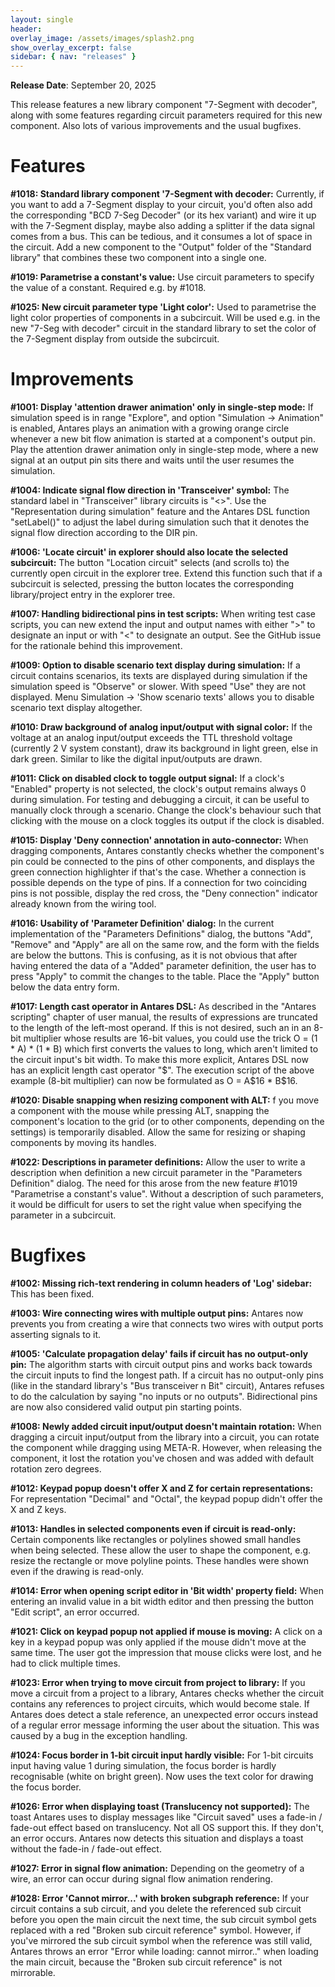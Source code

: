 ```yaml
---
layout: single
header:
overlay_image: /assets/images/splash2.png
show_overlay_excerpt: false
sidebar: { nav: "releases" }
---
```


**Release Date**: September 20, 2025

This release features a new library component "7-Segment with decoder", along with some features regarding circuit parameters required for this new component. Also lots of various improvements and the usual bugfixes.

# Features

**#1018: Standard library component '7-Segment with decoder:** Currently, if you want to add a 7-Segment display to your circuit, you'd often also add the corresponding "BCD 7-Seg Decoder" (or its hex variant) and wire it up with the 7-Segment display, maybe also adding a splitter if the data signal comes from a bus. This can be tedious, and it consumes a lot of space in the circuit. Add a new component to the "Output" folder of the "Standard library" that combines these two component into a single one.

**#1019: Parametrise a constant's value:** Use circuit parameters to specify the value of a constant. Required e.g. by #1018.

**#1025: New circuit parameter type 'Light color':** Used to parametrise the light color properties of components in a subcircuit. Will be used e.g. in the new "7-Seg with decoder" circuit in the standard library to set the color of the 7-Segment display from outside the subcircuit.

# Improvements

**#1001: Display 'attention drawer animation' only in single-step mode:** If simulation speed is in range "Explore", and option "Simulation -> Animation" is enabled, Antares plays an animation with a growing orange circle whenever a new bit flow animation is started at a component's output pin. Play the attention drawer animation only in single-step mode, where a new signal at an output pin sits there and waits until the user resumes the simulation.

**#1004: Indicate signal flow direction in 'Transceiver' symbol:** The standard label in "Transceiver" library circuits is "<>". Use the "Representation during simulation" feature and the Antares DSL function "setLabel()" to adjust the label during simulation such that it denotes the signal flow direction according to the DIR pin.

**#1006: 'Locate circuit' in explorer should also locate the selected subcircuit:** The button "Location circuit" selects (and scrolls to) the currently open circuit in the explorer tree. Extend this function such that if a subcircuit is selected, pressing the button locates the corresponding library/project entry in the explorer tree.

**#1007: Handling bidirectional pins in test scripts:** When writing test case scripts, you can new extend the input and output names with either ">" to designate an input or with "<" to designate an output. See the GitHub issue for the rationale behind this improvement.

**#1009: Option to disable scenario text display during simulation:** If a circuit contains scenarios, its texts are displayed during simulation if the simulation speed is "Observe" or slower. With speed "Use" they are not displayed. Menu Simulation -> 'Show scenario texts' allows you to disable scenario text display altogether.

**#1010: Draw background of analog input/output with signal color:** If the voltage at an analog input/output exceeds the TTL threshold voltage (currently 2 V system constant), draw its background in light green, else in dark green. Similar to like the digital input/outputs are drawn.

**#1011: Click on disabled clock to toggle output signal:** If a clock's "Enabled" property is not selected, the clock's output remains always 0 during simulation. For testing and debugging a circuit, it can be useful to manually clock through a scenario. Change the clock's behaviour such that clicking with the mouse on a clock toggles its output if the clock is disabled.

**#1015: Display 'Deny connection' annotation in auto-connector:** When dragging components, Antares constantly checks whether the component's pin could be connected to the pins of other components, and displays the green connection highlighter if that's the case. Whether a connection is possible depends on the type of pins. If a connection for two coinciding pins is not possible, display the red cross, the "Deny connection" indicator already known from the wiring tool.

**#1016: Usability of 'Parameter Definition' dialog:** In the current implementation of the "Parameters Definitions" dialog, the buttons "Add", "Remove" and "Apply" are all on the same row, and the form with the fields are below the buttons. This is confusing, as it is not obvious that after having entered the data of a "Added" parameter definition, the user has to press "Apply" to commit the changes to the table. Place the "Apply" button below the data entry form.

**#1017: Length cast operator in Antares DSL:** As described in the "Antares scripting" chapter of user manual, the results of expressions are truncated to the length of the left-most operand. If this is not desired, such an in an 8-bit multiplier whose results are 16-bit values, you could use the trick O = (1 * A) * (1 * B) which first converts the values to long, which aren't limited to the circuit input's bit width. To make this more explicit, Antares DSL now has an explicit length cast operator "$". The execution script of the above example (8-bit multiplier) can now be formulated as O = A$16 * B$16.

**#1020: Disable snapping when resizing component with ALT:** f you move a component with the mouse while pressing ALT, snapping the component's location to the grid (or to other components, depending on the settings) is temporarily disabled. Allow the same for resizing or shaping components by moving its handles.

**#1022: Descriptions in parameter definitions:** Allow the user to write a description when definition a new circuit parameter in the "Parameters Definition" dialog. The need for this arose from the new feature #1019 "Parametrise a constant's value". Without a description of such parameters, it would be difficult for users to set the right value when specifying the parameter in a subcircuit.

# Bugfixes

**#1002: Missing rich-text rendering in column headers of 'Log' sidebar:** This has been fixed.

**#1003: Wire connecting wires with multiple output pins:** Antares now prevents you from creating a wire that connects two wires with output ports asserting signals to it.

**#1005: 'Calculate propagation delay' fails if circuit has no output-only pin:** The algorithm starts with circuit output pins and works back towards the circuit inputs to find the longest path. If a circuit has no output-only pins (like in the standard library's "Bus transceiver n Bit" circuit), Antares refuses to do the calculation by saying "no inputs or no outputs". Bidirectional pins are now also considered valid output pin starting points.

**#1008: Newly added circuit input/output doesn't maintain rotation:** When dragging a circuit input/output from the library into a circuit, you can rotate the component while dragging using META-R. However, when releasing the component, it lost the rotation you've chosen and was added with default rotation zero degrees.

**#1012: Keypad popup doesn't offer X and Z for certain representations:** For representation "Decimal" and "Octal", the keypad popup didn't offer the X and Z keys.

**#1013: Handles in selected components even if circuit is read-only:** Certain components like rectangles or polylines showed small handles when being selected. These allow the user to shape the component, e.g. resize the rectangle or move polyline points. These handles were shown even if the drawing is read-only.

**#1014: Error when opening script editor in 'Bit width' property field:** When entering an invalid value in a bit width editor and then pressing the button "Edit script", an error occurred.

**#1021: Click on keypad popup not applied if mouse is moving:** A click on a key in a keypad popup was only applied if the mouse didn't move at the same time. The user got the impression that mouse clicks were lost, and he had to click multiple times.

**#1023: Error when trying to move circuit from project to library:** If you move a circuit from a project to a library, Antares checks whether the circuit contains any references to project circuits, which would become stale. If Antares does detect a stale reference, an unexpected error occurs instead of a regular error message informing the user about the situation. This was caused by a bug in the exception handling.

**#1024: Focus border in 1-bit circuit input hardly visible:** For 1-bit circuits input having value 1 during simulation, the focus border is hardly recognisable (white on bright green). Now uses the text color for drawing the focus border.

**#1026: Error when displaying toast (Translucency not supported):** The toast Antares uses to display messages like "Circuit saved" uses a fade-in / fade-out effect based on translucency. Not all OS support this. If they don't, an error occurs. Antares now detects this situation and displays a toast without the fade-in / fade-out effect.

**#1027: Error in signal flow animation:** Depending on the geometry of a wire, an error can occur during signal flow animation rendering.

**#1028: Error 'Cannot mirror...' with broken subgraph reference:** If your circuit contains a sub circuit, and you delete the referenced sub circuit before you open the main circuit the next time, the sub circuit symbol gets replaced with a red "Broken sub circuit reference" symbol. However, if you've mirrored the sub circuit symbol when the reference was still valid, Antares throws an error "Error while loading: cannot mirror.." when loading the main circuit, because the "Broken sub circuit reference" is not mirrorable.



